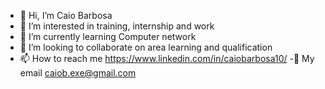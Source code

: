 - 👋 Hi, I’m Caio Barbosa
- 👀 I’m interested in training, internship and work
- 🌱 I’m currently learning Computer network
- 💞️ I’m looking to collaborate on area learning and qualification
- 📫 How to reach me https://www.linkedin.com/in/caiobarbosa10/
-:email: My email caiob.exe@gmail.com
